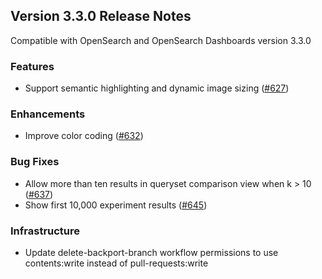 ## Version 3.3.0 Release Notes

Compatible with OpenSearch and OpenSearch Dashboards version 3.3.0

### Features
* Support semantic highlighting and dynamic image sizing ([#627](https://github.com/opensearch-project/dashboards-search-relevance/pull/627))

### Enhancements
* Improve color coding ([#632](https://github.com/opensearch-project/dashboards-search-relevance/pull/632))

### Bug Fixes
* Allow more than ten results in queryset comparison view when k > 10 ([#637](https://github.com/opensearch-project/dashboards-search-relevance/pull/637))
* Show first 10,000 experiment results ([#645](https://github.com/opensearch-project/dashboards-search-relevance/pull/645))

### Infrastructure
* Update delete-backport-branch workflow permissions to use contents:write instead of pull-requests:write